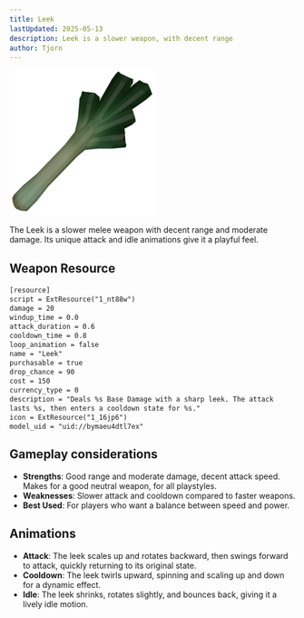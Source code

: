 ```yaml
---
title: Leek
lastUpdated: 2025-05-13
description: Leek is a slower weapon, with decent range
author: Tjorn
---
```


![Leek Icon](../../../../../../../assets/fowl-play/gameplay/combat/melee-combat/weapons/leek/leek.png)

The Leek is a slower melee weapon with decent range and moderate damage. Its unique attack and idle animations give it a playful feel.

## Weapon Resource

```gdscript
[resource]
script = ExtResource("1_nt88w")
damage = 20
windup_time = 0.0
attack_duration = 0.6
cooldown_time = 0.8
loop_animation = false
name = "Leek"
purchasable = true
drop_chance = 90
cost = 150
currency_type = 0
description = "Deals %s Base Damage with a sharp leek. The attack lasts %s, then enters a cooldown state for %s."
icon = ExtResource("1_16jp6")
model_uid = "uid://bymaeu4dtl7ex"
```

## Gameplay considerations

- **Strengths**: Good range and moderate damage, decent attack speed. Makes for a good neutral weapon, for all playstyles.
- **Weaknesses**: Slower attack and cooldown compared to faster weapons.
- **Best Used**: For players who want a balance between speed and power.

## Animations

- **Attack**: The leek scales up and rotates backward, then swings forward to attack, quickly returning to its original state.
- **Cooldown**: The leek twirls upward, spinning and scaling up and down for a dynamic effect.
- **Idle**: The leek shrinks, rotates slightly, and bounces back, giving it a lively idle motion.
